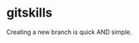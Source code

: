 <!--
 * @Author: your name
 * @Date: 2022-02-15 14:15:31
<<<<<<< HEAD
 * @LastEditTime: 2022-02-15 14:47:18
=======
 * @LastEditTime: 2022-02-15 14:36:18
>>>>>>> feature1
 * @LastEditors: Please set LastEditors
 * @Description: 打开koroFileHeader查看配置 进行设置: https://github.com/OBKoro1/koro1FileHeader/wiki/%E9%85%8D%E7%BD%AE
 * @FilePath: \testd:\workSpace\tset1\gitskills\README.md
-->
# gitskills
Creating a new branch is quick AND simple.
